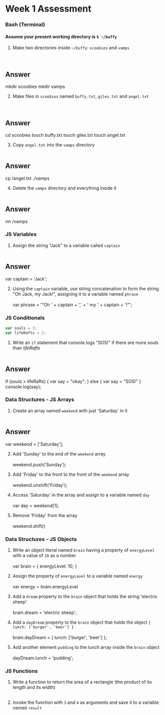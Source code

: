 # Week 1 Assessment

### Bash (Terminal)

#### Assume your present working directory is `$ ~/buffy`

1. Make two directories inside `~/buffy`: `scoobies` and `vamps`
<br><br><br>

## Answer
mkdir scoobies
mkdir vamps

2. Make files in `scoobies` named `buffy.txt`, `giles.txt` and `angel.txt`
<br><br><br>

## Answer
cd scoobies
touch buffy.txt
touch giles.txt
touch angel.txt

3. Copy `angel.txt` into the `vamps` directory
<br><br>
## Answer
cp /angel.txt ./vamps

4. Delete the `vamps` directory and everything inside it
<br><br>
## Answer
rm /vamps

### JS Variables

1. Assign the string "Jack" to a variable called `captain`
<br><br>
## Answer
var captain = 'Jack';

2. Using the `captain` variable, use string concatenation to form the string "Oh Jack, my Jack!", assigning it to a variable named `phrase`
<br><br>
var phrase = '"Oh ' + captain + ',' + ' my ' + captain + '!"';

### JS Conditionals
```js
var souls = 3;
var lifeRafts = 2;
```

1. Write an `if` statement that console.logs "SOS!" if there are more _souls_ than _lifeRafts_
<br><br>
## Answer
if (souls > lifeRafts) {
    var say = "okay";
} else {
    var say = "SOS!"
}
console.log(say);

### Data Structures - JS Arrays

1. Create an array named `weekend` with just 'Saturday' in it
<br><br>
## Answer
var weekend = ['Saturday'];

2. Add 'Sunday' to the end of the `weekend` array
<br><br>
weekend.push('Sunday');

3. Add 'Friday' to the front to the front of the `weekend` array
<br><br>
weekend.unshift('Friday');

4. Access 'Saturday' in the array and assign to a variable named `day`
<br><br>
var day = weekend[1];

5. Remove 'Friday' from the array
<br><br>
weekend.shift()

### Data Structures - JS Objects

1. Write an object literal named `brain` having a property of `energyLevel` with a value of `10` as a number
<br><br>
var brain = {
    energyLevel: 10;
}

2. Assign the property of `energyLevel` to a variable named `energy`
<br><br>
var energy = brain.energyLevel

3. Add a `dream` property to the `brain` object that holds the string  'electric sheep'
<br><br>
brain.dream = 'electric sheep';

4. Add a `dayDream` property to the `brain` object that holds the object `{ lunch: ['burger', 'beer'] }` 
<br><br>
brain.dayDream = { lunch: ['burger', 'beer'] };

5. Add another element `pudding` to the lunch array inside the `brain` object
<br><br>
dayDream.lunch = 'pudding';

### JS Functions

1. Write a function to return the area of a rectangle (the product of its length and its width)
<br><br>

2. Invoke the function with `3` and `4` as arguments and save it to a variable named `result`
<br><br>